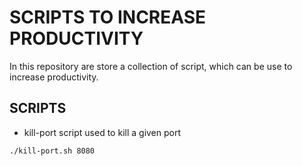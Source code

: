 # SCRIPTS TO INCREASE PRODUCTIVITY


In this repository are store a collection of script, which can be use to increase productivity.


## SCRIPTS

- kill-port script used to kill a given port
```
./kill-port.sh 8080
```
